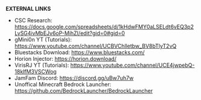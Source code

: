 **EXTERNAL LINKS**

- CSC Research: https://docs.google.com/spreadsheets/d/1kHdwFMY0aLSELdt6vEQ3p2LySG4ivMbEJv6oP-MihZI/edit?gid=0#gid=0
- gMini0n YT (Tutorials): https://www.youtube.com/channel/UCBVChlletbw_BV8bTlyT2vQ
- Bluestacks Download: https://www.bluestacks.com/
- Horion Injector: https://horion.download/
- VirisRJ YT (Tutorials): https://www.youtube.com/channel/UCE4jwpebQ-18klfM3VSCWog
- JamFam Discord: https://discord.gg/uBw7uh7w
- Unoffical Minecraft Bedrock Launcher: https://github.com/BedrockLauncher/BedrockLauncher
